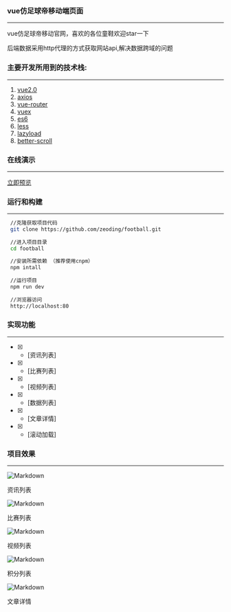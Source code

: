 
### vue仿足球帝移动端页面
----
vue仿足球帝移动官网，喜欢的各位童鞋欢迎star一下

后端数据采用http代理的方式获取网站api,解决数据跨域的问题

### 主要开发所用到的技术栈:
----

1. [vue2.0](https://cn.vuejs.org/)
2. [axios](https://github.com/axios/axios)
3. [vue-router](https://router.vuejs.org/)
4. [vuex](https://vuex.vuejs.org/)
4. [es6](http://es6.ruanyifeng.com/)
5. [less](http://www.bootcss.com/p/lesscss/)
6. [lazyload](https://note.youdao.com/)
7. [better-scroll](https://github.com/ustbhuangyi/better-scroll)

### 在线演示
---
[立即预览](https://zeoding.github.io/views/#/)


### 运行和构建
----
``` bash
 //克隆获取项目代码
 git clone https://github.com/zeoding/football.git
 
 //进入项目目录
 cd football
 
 //安装所需依赖 （推荐使用cnpm）
 npm intall
 
 //运行项目
 npm run dev
 
 //浏览器访问
 http://localhost:80
```

### 实现功能 
----
- [x] - [资讯列表] 
- [x] - [比赛列表] 
- [x] - [视频列表] 
- [x] - [数据列表] 
- [x] - [文章详情]
- [x] - [滚动加载] 


### 项目效果
----
![Markdown](http://i2.bvimg.com/523028/aeaa50bc6bb078a0.png)

资讯列表

![Markdown](http://i4.bvimg.com/523028/96b45b69f8a12493.png)

比赛列表

![Markdown](http://i4.bvimg.com/523028/cc597f2137c51560.png)

视频列表

![Markdown](http://i4.bvimg.com/523028/31de19618b0bf46b.png)

积分列表

![Markdown](http://i4.bvimg.com/523028/b9c3c679cfed0cc4.png)

文章详情
